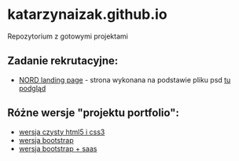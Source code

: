 # katarzynaizak.github.io
Repozytorium z gotowymi projektami

## Zadanie rekrutacyjne:
- [NORD landing page](https://katarzynaizak.github.io/landingpage-nord/index.html) - strona wykonana na podstawie pliku psd [tu podgląd](https://github.com/katarzynaizak/katarzynaizak.github.io/blob/master/landingpage-nord/Nord-preview.jpg)

## Różne wersje "projektu portfolio":
- [wersja czysty html5 i css3](https://katarzynaizak.github.io/portfolio/index.html)
- [wersja bootstrap](https://katarzynaizak.github.io/portfolio-bootstrap/index.html)
- [wersja bootstrap + saas](https://katarzynaizak.github.io/portfolio-bootstrap-sass/app/index.html)
